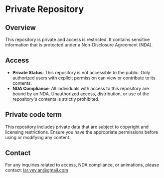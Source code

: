 # Private Repository

## Overview

This repository is private and access is restricted. It contains sensitive information that is protected under a Non-Disclosure Agreement (NDA).

## Access

- **Private Status**: This repository is not accessible to the public. Only authorized users with explicit permission can view or contribute to its contents.
- **NDA Compliance**: All individuals with access to this repository are bound by an NDA. Unauthorized access, distribution, or use of the repository's contents is strictly prohibited.

## Private code term

This repository includes private data that are subject to copyright and licensing restrictions. Ensure you have the appropriate permissions before using or modifying any content.

## Contact

For any inquiries related to access, NDA compliance, or animations, please contact: [lar.vey.an@gmail.com](mailto:lar.vey.an@gmail.com)